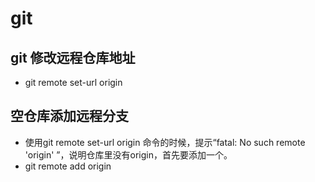 # git

## git 修改远程仓库地址
* git remote set-url origin <new git url>


## 空仓库添加远程分支
* 使用git remote set-url origin <git url>命令的时候，提示“fatal: No such remote 'origin' ”，说明仓库里没有origin，首先要添加一个。
* git remote add origin <git url>